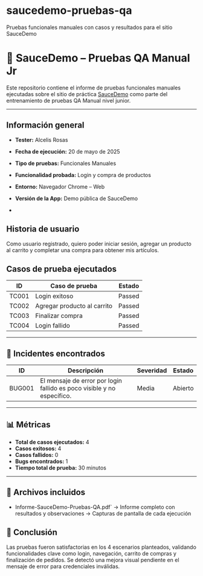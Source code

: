 # saucedemo-pruebas-qa
Pruebas funcionales manuales con casos y resultados para el sitio SauceDemo


# 🧪 SauceDemo – Pruebas QA Manual Jr

Este repositorio contiene el informe de pruebas funcionales manuales ejecutadas sobre el sitio de práctica [SauceDemo](https://www.saucedemo.com/) como parte del entrenamiento de pruebas QA Manual nivel junior.

---

## Información general


- **Tester:** Alcelis  Rosas  
- **Fecha de ejecución:** 20 de mayo de 2025  
- **Tipo de pruebas:** Funcionales Manuales  
- **Funcionalidad probada:** Login y compra de productos  
- **Entorno:** Navegador Chrome – Web  
- **Versión de la App:** Demo pública de SauceDemo  

-

## Historia de usuario

 Como usuario registrado, quiero poder iniciar sesión, agregar un producto al carrito y completar una compra para obtener mis artículos.



## Casos de prueba ejecutados

| ID      | Caso de prueba                    | Estado  |
|---------|----------------------------------|---------|
| TC001   | Login exitoso                    | Passed |
| TC002   | Agregar producto al carrito      | Passed |
| TC003   | Finalizar compra                 | Passed |
| TC004   | Login fallido                    | Passed |

---

## 🐞 Incidentes encontrados

| ID       | Descripción                                                                 | Severidad | Estado  |
|----------|------------------------------------------------------------------------------|-----------|---------|
| BUG001   | El mensaje de error por login fallido es poco visible y no específico.      | Media     | Abierto |

---

## 📊 Métricas

- **Total de casos ejecutados:** 4  
- **Casos exitosos:** 4  
- **Casos fallidos:** 0  
- **Bugs encontrados:** 1  
- **Tiempo total de prueba:** 30 minutos

---

## 📎 Archivos incluidos

- Informe-SauceDemo-Pruebas-QA.pdf` → Informe completo con resultados y observaciones → Capturas de pantalla de cada ejecución



## 📌 Conclusión

Las pruebas fueron satisfactorias en los 4 escenarios planteados, validando funcionalidades clave como login, navegación, carrito de compras y finalización de pedidos. Se detectó una mejora visual pendiente en el mensaje de error para credenciales inválidas.



